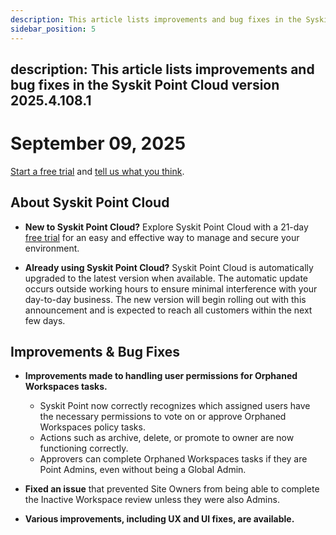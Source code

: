 ```yaml
---
description: This article lists improvements and bug fixes in the Syskit Point Cloud version 2025.4.108.X
sidebar_position: 5
---
```

description: This article lists improvements and bug fixes in the Syskit Point Cloud version 2025.4.108.1
---

# September 09, 2025

[Start a free trial](https://www.syskit.com/products/point/free-trial/) and [tell us what you think](https://www.syskit.com/company/contact-us/).

## About Syskit Point Cloud

* **New to Syskit Point Cloud?** Explore Syskit Point Cloud with a 21-day [free trial](https://www.syskit.com/products/point/free-trial/) for an easy and effective way to manage and secure your environment.

* **Already using Syskit Point Cloud?** Syskit Point Cloud is automatically upgraded to the latest version when available. The automatic update occurs outside working hours to ensure minimal interference with your day-to-day business. The new version will begin rolling out with this announcement and is expected to reach all customers within the next few days.

## Improvements & Bug Fixes 

* **Improvements made to handling user permissions for Orphaned Workspaces tasks.**
  * Syskit Point now correctly recognizes which assigned users have the necessary permissions to vote on or approve Orphaned Workspaces policy tasks.
  * Actions such as archive, delete, or promote to owner are now functioning correctly. 
  * Approvers can complete Orphaned Workspaces tasks if they are Point Admins, even without being a Global Admin.

* **Fixed an issue** that prevented Site Owners from being able to complete the Inactive Workspace review unless they were also Admins.

* **Various improvements, including UX and UI fixes, are available.**

